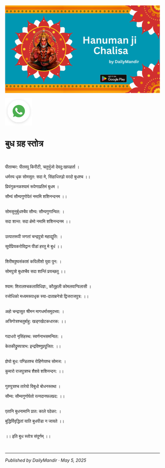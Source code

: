 <!-- Banner SVG -->
![Banner](https://raw.githubusercontent.com/anandwana001/content-repo/refs/heads/main/chalisa/hanuman/hanuman_chalisa_banner.png)

<!-- Share & WhatsApp icons as SVG -->
<a href="https://api.whatsapp.com/send?text=Check%20out%20this%20article%20in%20the%20Daily%20Mandir%20app%3A%20https%3A%2F%2Fwww.dailymandir.com%2Farticles%3FcontentUrl%3Dhttps%253A%252F%252Fraw.githubusercontent.com%252Fanandwana001%252Fcontent-repo%252Frefs%252Fheads%252Fmain%252Fstrotra%252Fnav_grah_strotra%252Fbudh%252Fbudh_strotra.md%26title%3DBudh%2520Strotra">
  <img src="https://raw.githubusercontent.com/anandwana001/content-repo/refs/heads/main/assets/ic_wtsapp_share_rounded.svg" alt="WhatsApp"/>
</a>


<br>


# बुध ग्रह स्तोत्र

<br>                                                    


पीताम्बर: पीतवपु किरीटी, चतुर्भुजो देवदु:खापहर्ता ।<br>

धर्मस्य धृक सोमसुत: सदा मे, सिंहाधिरुढ़ो वरदो बुधश्च ।।<br>

प्रियंगुकनकश्यामं रूपेणाप्रतिमं बुधम ।<br>

सौम्यं सौम्यगुणोपेतं नमामि शशिनन्दनम ।।<br><br>

सोमसुनुर्बुधश्चैव सौम्य: सौम्यगुणान्वित: ।<br>

सदा शान्त: सदा क्षेमो नमामि शशिनन्दनम ।।<br><br>

उत्पातरूपी जगतां चन्द्रपुत्रो महाद्युति: ।<br>

सूर्यप्रियकरोविद्वान पीडां हरतु मे बुधं ।।<br><br>

शिरीषपुष्पसंकाशं कपिलीशो युवा पुन: ।<br>

सोमपुत्रो बुधश्चैव सदा शान्तिं प्रयच्छतु ।।<br><br>

श्याम: शिरालश्चकलाविधिज्ञ:, कौतूहली कोमलवाग्विलासी ।<br>

रजोधिको मध्यमरूपधृक स्या-दाताम्रनेत्रो द्विजराजपुत्र: ।।<br><br>

अहो चन्द्रासुत श्रीमन मागधर्मासमुदभव: ।<br>

अत्रिगोत्रश्चतुर्बाहु: खड्गखेटकधारक: ।।<br><br>

गदाधरो नृसिंहस्थ: स्वर्णनाभसमन्वित: ।<br>

केतकीद्रुमपत्राभ: इन्द्रविष्णुप्रपूजित: ।।<br><br>

ज्ञेयो बुध: पण्डितश्च रोहिणेयश्च सोमज: ।<br>

कुमारो राजपुत्रश्च शैशवे शशिनन्दन: ।।<br><br>

गुरुपुत्रश्च तारेयो विबुधो बोधनस्तथा ।<br>

सौम्य: सौम्यगुणोपेतो रत्नदानफलप्रद: ।।<br><br>

एतानि बुधनामानि प्रात: काले पठेन्नर: ।<br>

बुद्धिर्विवृद्धितां याति बुधपीडा न जायते ।।<br><br>

।। इति बुध स्तोत्र संपूर्णम्‌ ।।<br>

<br>

---

*Published by DailyMandir · May 5, 2025*


